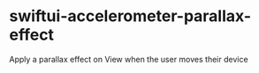 # swiftui-accelerometer-parallax-effect

Apply a parallax effect on View when the user moves their device
